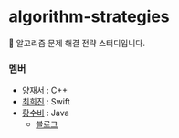 # algorithm-strategies
🤖 알고리즘 문제 해결 전략 스터디입니다.
  
### 멤버
- [양재서](https://github.com/psychology50) : C++
- [최희진](https://github.com/heejinnn) : Swift
- [황수비](https://github.com/SubiHwang) : Java
  + [블로그](https://velog.io/@super-hwang)

